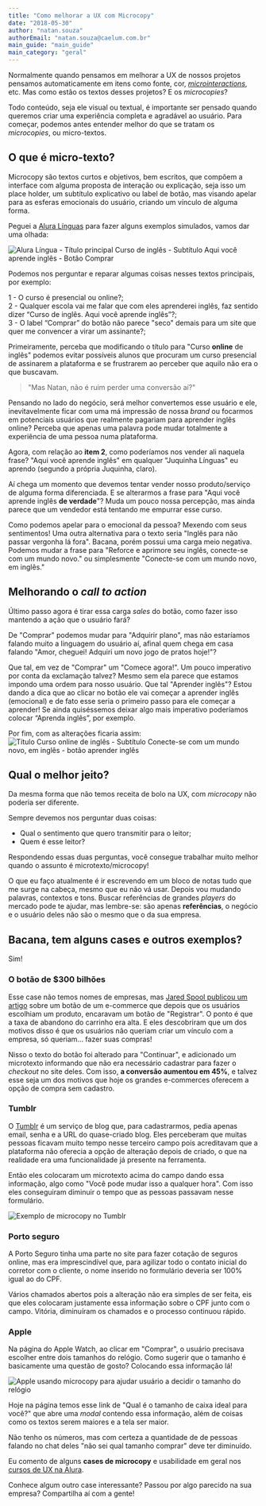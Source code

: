 ```yaml
---
title: "Como melhorar a UX com Microcopy"
date: "2018-05-30"
author: "natan.souza"
authorEmail: "natan.souza@caelum.com.br"
main_guide: "main_guide"
main_category: "geral"
---
```


Normalmente quando pensamos em melhorar a UX de nossos projetos pensamos automaticamente em itens como fonte, cor, [_microinteractions_](https://blog.caelum.com.br/enriquecendo-seus-sistemas-com-microinteractions/), etc. Mas como estão os textos desses projetos? E os _microcopies_?

Todo conteúdo, seja ele visual ou textual, é importante ser pensado quando queremos criar uma experiência completa e agradável ao usuário. Para começar, podemos antes entender melhor do que se tratam os _microcopies_, ou micro-textos.

## O que é micro-texto?

Microcopy são textos curtos e objetivos, bem escritos, que compõem a interface com alguma proposta de interação ou explicação, seja isso um place holder, um subtítulo explicativo ou label de botão, mas visando apelar para as esferas emocionais do usuário, criando um vínculo de alguma forma.

Peguei a [Alura Línguas](https://www.aluralingua.com.br) para fazer alguns exemplos simulados, vamos dar uma olhada:

![Alura Língua - Título principal Curso de inglês - Subtítulo Aqui você aprende inglês - Botão Comprar](https://blog.caelum.com.br/wp-content/uploads/2018/04/microcopy-exemplo-ruim.png)

Podemos nos perguntar e reparar algumas coisas nesses textos principais, por exemplo:

1 - O curso é presencial ou online?;  
2 - Qualquer escola vai me falar que com eles aprenderei inglês, faz sentido dizer “Curso de inglês. Aqui você aprende inglês”?;  
3 - O label “Comprar” do botão não parece "seco" demais para um site que quer me convencer a virar um assinante?;

Primeiramente, perceba que modificando o título para "Curso **online** de inglês" podemos evitar possíveis alunos que procuram um curso presencial de assinarem a plataforma e se frustrarem ao perceber que aquilo não era o que buscavam.

> "Mas Natan, não é ruim perder uma conversão aí?"

Pensando no lado do negócio, será melhor convertemos esse usuário e ele, inevitavelmente ficar com uma má impressão de nossa _brand_ ou focarmos em potenciais usuários que realmente pagariam para aprender inglês online? Perceba que apenas uma palavra pode mudar totalmente a experiência de uma pessoa numa plataforma.

Agora, com relação ao **item 2**, como poderíamos nos vender ali naquela frase? "Aqui você aprende inglês" em qualquer "Juquinha Línguas" eu aprendo (segundo a própria Juquinha, claro).

Aí chega um momento que devemos tentar vender nosso produto/serviço de alguma forma diferenciada. E se alterarmos a frase para "Aqui você aprende inglês **de verdade**"? Muda um pouco nossa percepção, mas ainda parece que um vendedor está tentando me empurrar esse curso.

Como podemos apelar para o emocional da pessoa? Mexendo com seus sentimentos! Uma outra alternativa para o texto seria "Inglês para não passar vergonha lá fora". Bacana, porém possui uma carga meio negativa. Podemos mudar a frase para "Reforce e aprimore seu inglês, conecte-se com um mundo novo." ou simplesmente "Conecte-se com um mundo novo, em inglês."

## Melhorando o _call to action_

Último passo agora é tirar essa carga _sales_ do botão, como fazer isso mantendo a ação que o usuário fará?

De "Comprar" podemos mudar para "Adquirir plano", mas não estaríamos falando muito a linguagem do usuário aí, afinal quem chega em casa falando "Amor, cheguei! Adquiri um novo jogo de pratos hoje!"?

Que tal, em vez de "Comprar" um "Comece agora!". Um pouco imperativo por conta da exclamação talvez? Mesmo sem ela parece que estamos impondo uma ordem para nosso usuário. Que tal "Aprender inglês"? Estou dando a dica que ao clicar no botão ele vai começar a aprender inglês (emocional) e de fato esse seria o primeiro passo para ele começar a aprender! Se ainda quiséssemos deixar algo mais imperativo poderíamos colocar “Aprenda inglês”, por exemplo.

Por fim, com as alterações ficaria assim:  
![Título Curso online de inglês - Subtítulo Conecte-se com um mundo novo, em inglês - botão aprender inglês](https://blog.caelum.com.br/wp-content/uploads/2018/04/microcopy-melhorando.png)

## Qual o melhor jeito?

Da mesma forma que não temos receita de bolo na UX, com _microcopy_ não poderia ser diferente.

Sempre devemos nos perguntar duas coisas:

- Qual o sentimento que quero transmitir para o leitor;
- Quem é esse leitor?

Respondendo essas duas perguntas, você consegue trabalhar muito melhor quando o assunto é microtexto/microcopy!

O que eu faço atualmente é ir escrevendo em um bloco de notas tudo que me surge na cabeça, mesmo que eu não vá usar. Depois vou mudando palavras, contextos e tons. Buscar referências de grandes _players_ do mercado pode te ajudar, mas lembre-se: são apenas **referências**, o negócio e o usuário deles não são o mesmo que o da sua empresa.

## Bacana, tem alguns cases e outros exemplos?

Sim!

### O botão de $300 bilhões

Esse case não temos nomes de empresas, mas [Jared Spool publicou um artigo](https://articles.uie.com/three_hund_million_button/) sobre um botão de um e-commerce que depois que os usuários escolhiam um produto, encaravam um botão de "Registrar". O ponto é que a taxa de abandono do carrinho era alta. E eles descobriram que um dos motivos disso é que os usuários não queriam criar um vínculo com a empresa, só queriam... fazer suas compras!

Nisso o texto do botão foi alterado para "Continuar", e adicionado um microtexto informando que não era necessário cadastrar para fazer o _checkout_ no site deles. Com isso, **a conversão aumentou em 45%**, e talvez esse seja um dos motivos que hoje os grandes e-commerces oferecem a opção de compra sem cadastro.

### Tumblr

O [Tumblr](https://www.tumblr.com/) é um serviço de blog que, para cadastrarmos, pedia apenas email, senha e a URL do quase-criado blog. Eles perceberam que muitas pessoas ficavam muito tempo nesse terceiro campo pois acreditavam que a plataforma não oferecia a opção de alteração depois de criado, o que na realidade era uma funcionalidade já presente na ferramenta.

Então eles colocaram um microtexto acima do campo dando essa informação, algo como "Você pode mudar isso a qualquer hora". Com isso eles conseguiram diminuir o tempo que as pessoas passavam nesse formulário.

![Exemplo de microcopy no Tumblr](https://blog.caelum.com.br/wp-content/uploads/2018/04/tumblr-microcopy-exemplo.jpg)

### Porto seguro

A Porto Seguro tinha uma parte no site para fazer cotação de seguros online, mas era imprescindível que, para agilizar todo o contato inicial do corretor com o cliente, o nome inserido no formulário deveria ser 100% igual ao do CPF.

Vários chamados abertos pois a alteração não era simples de ser feita, eis que eles colocaram justamente essa informação sobre o CPF junto com o campo. Vitória, diminuíram os chamados e o processo continuou rápido.

### Apple

Na página do Apple Watch, ao clicar em "Comprar", o usuário precisava escolher entre dois tamanhos do relógio. Como sugerir que o tamanho é basicamente uma questão de gosto? Colocando essa informação lá!

![Apple usando microcopy para ajudar usuário a decidir o tamanho do relógio](https://blog.caelum.com.br/wp-content/uploads/2018/04/micro-copy-apple-watch.png)

Hoje na página temos esse link de "Qual é o tamanho de caixa ideal para você?" que abre uma _modal_ contendo essa informação, além de coisas como os textos serem maiores e a tela ser maior.

Não tenho os números, mas com certeza a quantidade de de pessoas falando no chat deles "não sei qual tamanho comprar" deve ter diminuído.

Eu comento de alguns **cases de microcopy** e usabilidade em geral nos [cursos de UX na Alura](https://www.alura.com.br/cursos-online-design-ux/ux).

Conhece algum outro case interessante? Passou por algo parecido na sua empresa? Compartilha aí com a gente!
